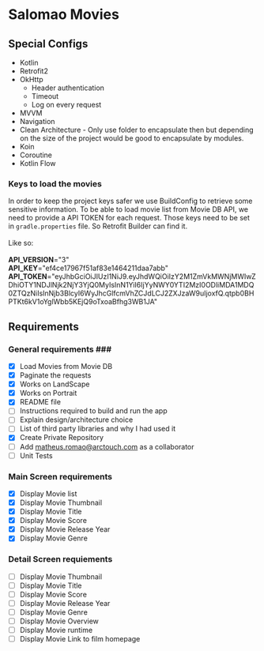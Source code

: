 # Salomao Movies

## Special Configs ##
  - Kotlin
  - Retrofit2
  - OkHttp
    - Header authentication
    - Timeout
    - Log on every request
  - MVVM <br>
  - Navigation <br>
  - Clean Architecture - Only use folder to encapsulate then but depending on the size of the project would be good to encapsulate by modules.
  - Koin
  - Coroutine
  - Kotlin Flow

### Keys to load the movies ###
In order to keep the project keys safer we use BuildConfig to retrieve some sensitive information.
To be able to load movie list from Movie DB API, we need to provide a API TOKEN for each request. Those keys need to be set in `gradle.properties` file. So Retrofit Builder can find it.<br><br>
Like so:<br><br>
**API_VERSION**="3"<br>
**API_KEY**="ef4ce17967f51af83e1464211daa7abb"<br>
**API_TOKEN**="eyJhbGciOiJIUzI1NiJ9.eyJhdWQiOiIzY2M1ZmVkMWNjMWIwZDhiOTY1NDJlNjk2NjY3YjQ0MyIsInN1YiI6IjYyNWY0YTI2MzI0ODliMDA1MDQ0ZTQzNiIsInNjb3BlcyI6WyJhcGlfcmVhZCJdLCJ2ZXJzaW9uIjoxfQ.qtpb0BHPTKt6kV1oYglWbb5KEjQ9oTxoaBfhg3WB1JA"<br>

## Requirements ##

### General requirements ### <br>
* [x] Load Movies from Movie DB
* [x] Paginate the requests
* [x] Works on LandScape
* [x] Works on Portrait
* [x] README file
* [ ] Instructions required to build and run the app
* [ ] Explain design/architecture choice
* [ ] List of third party libraries and why I had used it
* [x] Create Private Repository
* [ ] Add [matheus.romao@arctouch.com](mailto:matheus.romao@arctouch.com) as a collaborator
* [ ] Unit Tests

### Main Screen requirements ###
* [x] Display Movie list
* [x] Display Movie Thumbnail
* [x] Display Movie Title
* [x] Display Movie Score
* [x] Display Movie Release Year
* [x] Display Movie Genre

### Detail Screen requiements ###
* [ ] Display Movie Thumbnail
* [ ] Display Movie Title
* [ ] Display Movie Score
* [ ] Display Movie Release Year
* [ ] Display Movie Genre
* [ ] Display Movie Overview
* [ ] Display Movie runtime
* [ ] Display Movie Link to film homepage
